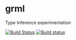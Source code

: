 # grml

Type Inference experimentation

[![Build Status](https://travis-ci.org/v0lat1le/grml.svg?branch=travis)](https://travis-ci.org/v0lat1le/grml)
[![Build status](https://ci.appveyor.com/api/projects/status/gqsbegv61sfahwad/branch/master?svg=true)](https://ci.appveyor.com/project/v0lat1le/grml/branch/master)

